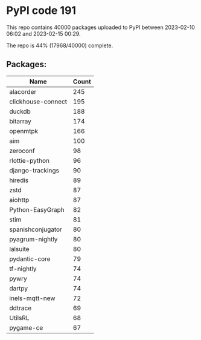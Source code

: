 # PyPI code 191

This repo contains 40000 packages uploaded to PyPI between 
2023-02-10 06:02 and 2023-02-15 00:29.

The repo is 44% (17968/40000) complete.

## Packages:

| Name  | Count |
| ----- | ----- |
| alacorder | 245 |
| clickhouse-connect | 195 |
| duckdb | 188 |
| bitarray | 174 |
| openmtpk | 166 |
| aim | 100 |
| zeroconf | 98 |
| rlottie-python | 96 |
| django-trackings | 90 |
| hiredis | 89 |
| zstd | 87 |
| aiohttp | 87 |
| Python-EasyGraph | 82 |
| stim | 81 |
| spanishconjugator | 80 |
| pyagrum-nightly | 80 |
| lalsuite | 80 |
| pydantic-core | 79 |
| tf-nightly | 74 |
| pywry | 74 |
| dartpy | 74 |
| inels-mqtt-new | 72 |
| ddtrace | 69 |
| UtilsRL | 68 |
| pygame-ce | 67 |


